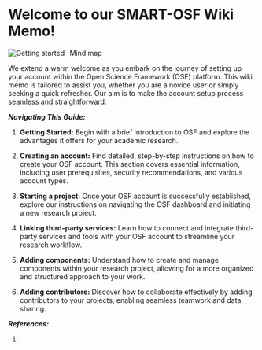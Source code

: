 # Welcome to our SMART-OSF Wiki Memo!

![Getting started -Mind map](https://github.com/rssalazarr1/RC2-OSF-memo/blob/main/OSF%20benefits_v1.0.1.jpg)

We extend a warm welcome as you embark on the journey of setting up your account within the Open Science Framework (OSF) platform. This wiki memo is tailored to assist you, whether you are a novice user or simply seeking a quick refresher. Our aim is to make the account setup process seamless and straightforward.

**_Navigating This Guide:_**

1.  **Getting Started:** Begin with a brief introduction to OSF and explore the advantages it offers for your academic research.

2.  **Creating an account:** Find detailed, step-by-step instructions on how to create your OSF account. This section covers essential information, including user prerequisites, security recommendations, and various account types.

3.  **Starting a project:** Once your OSF account is successfully established, explore our instructions on navigating the OSF dashboard and initiating a new research project.

4. **Linking third-party services:** Learn how to connect and integrate third-party services and tools with your OSF account to streamline your research workflow.

5. **Adding components:** Understand how to create and manage components within your research project, allowing for a more organized and structured approach to your work.

6. **Adding contributors:** Discover how to collaborate effectively by adding contributors to your projects, enabling seamless teamwork and data sharing.

**_References:_**

1. 

